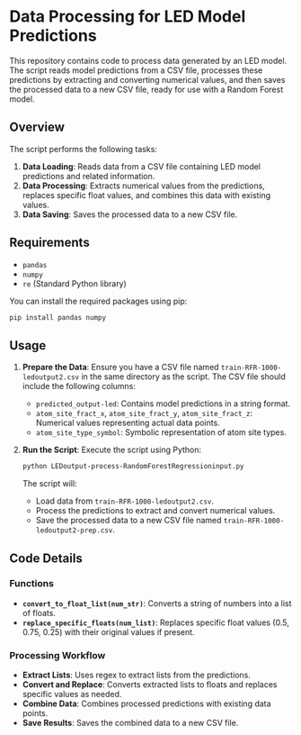 # Data Processing for LED Model Predictions

This repository contains code to process data generated by an LED model. The script reads model predictions from a CSV file, processes these predictions by extracting and converting numerical values, and then saves the processed data to a new CSV file, ready for use with a Random Forest model.

## Overview

The script performs the following tasks:

1. **Data Loading**: Reads data from a CSV file containing LED model predictions and related information.
2. **Data Processing**: Extracts numerical values from the predictions, replaces specific float values, and combines this data with existing values.
3. **Data Saving**: Saves the processed data to a new CSV file.

## Requirements

- `pandas`
- `numpy`
- `re` (Standard Python library)

You can install the required packages using pip:

```bash
pip install pandas numpy
```

## Usage

1. **Prepare the Data**:
   Ensure you have a CSV file named `train-RFR-1000-ledoutput2.csv` in the same directory as the script. The CSV file should include the following columns:
   - `predicted_output-led`: Contains model predictions in a string format.
   - `atom_site_fract_x`, `atom_site_fract_y`, `atom_site_fract_z`: Numerical values representing actual data points.
   - `atom_site_type_symbol`: Symbolic representation of atom site types.

2. **Run the Script**:
   Execute the script using Python:

   ```bash
   python LEDoutput-process-RandomForestRegressioninput.py
   ```

   The script will:

   - Load data from `train-RFR-1000-ledoutput2.csv`.
   - Process the predictions to extract and convert numerical values.
   - Save the processed data to a new CSV file named `train-RFR-1000-ledoutput2-prep.csv`.

## Code Details

### Functions

- **`convert_to_float_list(num_str)`**: Converts a string of numbers into a list of floats.
- **`replace_specific_floats(num_list)`**: Replaces specific float values (0.5, 0.75, 0.25) with their original values if present.

### Processing Workflow

- **Extract Lists**: Uses regex to extract lists from the predictions.
- **Convert and Replace**: Converts extracted lists to floats and replaces specific values as needed.
- **Combine Data**: Combines processed predictions with existing data points.
- **Save Results**: Saves the combined data to a new CSV file.
